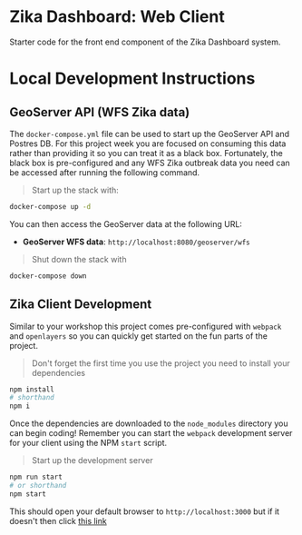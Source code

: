 # Zika Dashboard: Web Client

Starter code for the front end component of the Zika Dashboard system.

# Local Development Instructions

## GeoServer API (WFS Zika data)

The `docker-compose.yml` file can be used to start up the GeoServer API and Postres DB. For this project week you are focused on consuming this data rather than providing it so you can treat it as a black box. Fortunately, the black box is pre-configured and any WFS Zika outbreak data you need can be accessed after running the following command.

> Start up the stack with:

```sh
docker-compose up -d
```

You can then access the GeoServer data at the following URL:

- **GeoServer WFS data**: `http://localhost:8080/geoserver/wfs`

> Shut down the stack with

```sh
docker-compose down
```

## Zika Client Development

Similar to your workshop this project comes pre-configured with `webpack` and `openlayers` so you can quickly get started on the fun parts of the project.

> Don't forget the first time you use the project you need to install your dependencies

```sh
npm install
# shorthand
npm i
```

Once the dependencies are downloaded to the `node_modules` directory you can begin coding! Remember you can start the `webpack` development server for your client using the NPM `start` script.

> Start up the development server

```sh
npm run start
# or shorthand
npm start
```

This should open your default browser to `http://localhost:3000` but if it doesn't then click [this link](http://localhost:3000)
